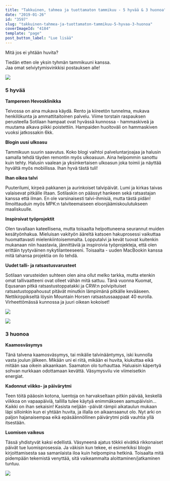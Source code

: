 ```yaml
---
title: "Takkuinen, tahmea ja tuottamaton tammikuu - 5 hyvää & 3 huonoa"
date: "2019-01-26"
id: "3597"
slug: "takkuinen-tahmea-ja-tuottamaton-tammikuu-5-hyvaa-3-huonoa"
coverImageId: "4184"
template: "page"
post_button_label: "Lue lisää"
---
```


Mitä jos ei yhtään huvita?

Tiedän etten ole yksin tyhmän tammikuuni kanssa.  
Jaa omat selviytymisvinkkisi postauksen alle!

![](images/IMG_5646-1000x667.jpg)

### 5 hyvää

**Tampereen Hevosklinikka**

Teivossa on aina mukava käydä. Rento ja kiireetön tunnelma, mukava henkilökunta ja ammattitaitoinen palvelu. Viime torstain raspauksen perusteella Sotilaan hampaat ovat hyvässä kunnossa - hammaskiveä ja muutama alkava piikki poistettiin. Hampaiden huoltoväli on hammaskiven vuoksi jatkossakin 6kk.

**Blogin uusi ulkoasu**

Tammikuun suurin saavutus. Koko blogi vaihtoi palveluntarjoajaa ja halusin samalla tehdä täyden remontin myös ulkoasuun. Aina helpommin sanottu kuin tehty. Halusin vaalean ja yksinkertaisen ulkoasun joka toimii ja näyttää hyvältä myös mobiilissa. Ihan hyvä tästä tuli!

**Ihan oikea talvi**

Puuterilumi, kirpeä pakkanen ja aurinkoiset talvipäivät. Lumi ja kirkas taivas valaisevat pitkälle iltaan. Sotilaskin on päässyt hankeen sekä ratsastajan kanssa että ilman. En ole varsinaisesti talvi-ihmisiä, mutta tästä pidän! Ilmoittauduin myös MPK:n talviteemaiseen eloonjäämiskoulutukseen maaliskuulle.

**Inspiroivat työprojektit**

Olen tavallaan kateellisena, mutta toisaalta helpottuneena seurannut muiden kesätyönhakua. Mieluisan vakityön ääreltä katsoen hakuprosessi vaikuttaa huomattavasti mielenkiintoisemmalta. Lopputalvi ja kevät tuovat kuitenkin mukanaan niin haastavia, jännittäviä ja inspiroivia työprojekteja, että olen erittäin tyytyväinen nykytilanteeseeni. Toisaalta - uuden MacBookin kanssa mitä tahansa projektia on ilo tehdä.

**Uudet talli- ja ratsastusvarusteet**

Sotilaan varusteiden suhteen olen aina ollut melko tarkka, mutta etenkin omat tallivaatteeni ovat olleet vähän mitä sattuu. Tänä vuonna Kuomat, Equsanan pitkä ratsastustoppatakki ja CRW:n polvipituiset ratsastustoppahousut pitävät minutkin lämpimänä pitkälle kevääseen. Nettikirppikseltä löysin Mountain Horsen ratsastussaappaat 40 eurolla. Virheettömässä kunnossa ja juuri oikean kokoiset!

![](images/IMG_5629-1000x667.jpg)

![](images/IMG_5661-1000x667.jpg)

### 3 huonoa

**Kaamosväsymys**

Tänä talvena kaamosväsymys, tai mikälie talvinääntymys, iski kunnolla vasta joulun jälkeen. Mikään uni ei riitä, mikään ei huvita, kiukuttaa eikä mitään saa oikein aikaankaan. Saamaton olo turhauttaa. Haluaisin käpertyä sohvan nurkkaan odottamaan kevättä. Väsymysvilu vie viimeisetkin energiat.

**Kadonnut viikko- ja päivärytmi**

Teen töitä pääosin kotona, luentoja on harvakseltaan pitkin päivää, keskellä viikkoa on vapaapäiviä, tallilla tulee käytyä enimmäkseen aamupäivisin... Kaikki on ihan sekaisin! Kasista neljään -päivät rämpii aikataulun mukaan läpi silloinkin kun ei yhtään huvita, ja illalla on aikaansaanut olo. Nyt arki on paljon hajanaisempaa eikä epäsäännöllinen päivärytmi pidä vauhtia yllä itsestään.

**Luomisen vaikeus**

Tässä yhdistyvät kaksi edellistä. Väsyneenä ajatus tökkii eivätkä rikkonaiset päivät tue luomisprosessia. Ja väkisin kun tekee, ei esimerkiksi blogin kirjoittamisesta saa samanlaista iloa kuin helpompina hetkinä. Toisaalta mitä pidempään tekemistä venyttää, sitä vaikeammalta aloittaminen/jatkaminen tuntuu.

![](images/IMG_5698-1000x667.jpg)
